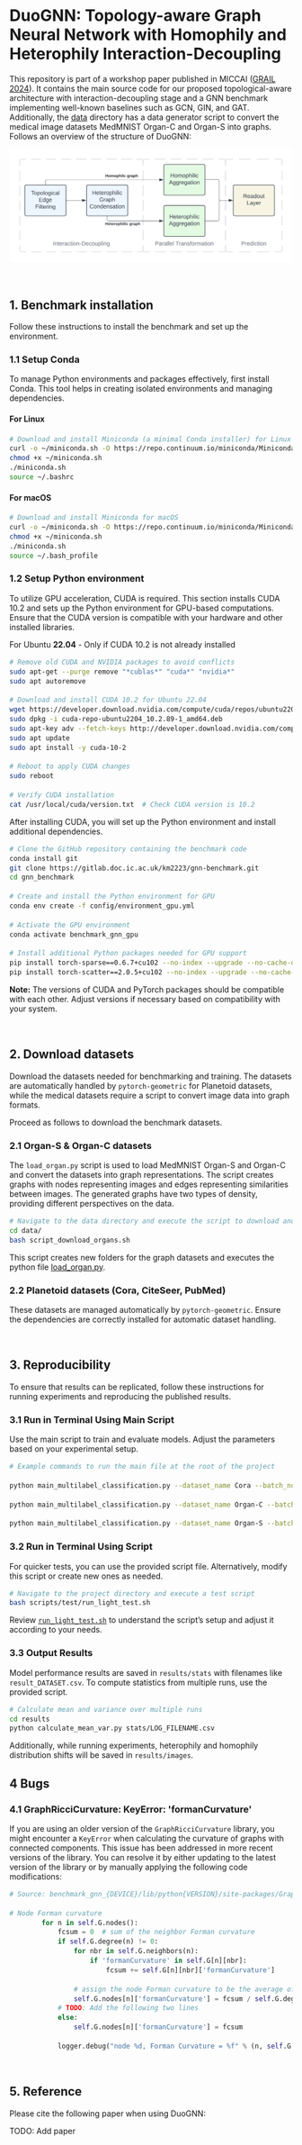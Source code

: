 

# DuoGNN: Topology-aware Graph Neural Network with Homophily and Heterophily Interaction-Decoupling
This repository is part of a workshop paper published in MICCAI ([GRAIL 2024](https://grail-miccai.github.io)). It contains the main source code for our proposed topological-aware architecture with interaction-decoupling stage and a GNN benchmark implementing well-known baselines such as GCN, GIN, and GAT. Additionally, the [data](./data/) directory has a data generator script to convert the medical image datasets MedMNIST Organ-C and Organ-S into graphs. Follows an overview of the structure of DuoGNN:

![DuoGNN Architecture](images/flow_model.png)


<br>


## 1. Benchmark installation

Follow these instructions to install the benchmark and set up the environment.

### 1.1 Setup Conda

To manage Python environments and packages effectively, first install Conda. This tool helps in creating isolated environments and managing dependencies.

#### For Linux
```bash
# Download and install Miniconda (a minimal Conda installer) for Linux
curl -o ~/miniconda.sh -O https://repo.continuum.io/miniconda/Miniconda3-latest-Linux-x86_64.sh
chmod +x ~/miniconda.sh    
./miniconda.sh  
source ~/.bashrc
```

#### For macOS
```bash
# Download and install Miniconda for macOS
curl -o ~/miniconda.sh -O https://repo.continuum.io/miniconda/Miniconda3-latest-MacOSX-x86_64.sh
chmod +x ~/miniconda.sh    
./miniconda.sh  
source ~/.bash_profile
```

### 1.2 Setup Python environment

To utilize GPU acceleration, CUDA is required. This section installs CUDA 10.2 and sets up the Python environment for GPU-based computations. Ensure that the CUDA version is compatible with your hardware and other installed libraries.

For Ubuntu **22.04** - Only if CUDA 10.2 is not already installed

```bash
# Remove old CUDA and NVIDIA packages to avoid conflicts
sudo apt-get --purge remove "*cublas*" "cuda*" "nvidia*"
sudo apt autoremove

# Download and install CUDA 10.2 for Ubuntu 22.04
wget https://developer.download.nvidia.com/compute/cuda/repos/ubuntu2204/x86_64/cuda-repo-ubuntu2204_10.2.89-1_amd64.deb
sudo dpkg -i cuda-repo-ubuntu2204_10.2.89-1_amd64.deb
sudo apt-key adv --fetch-keys http://developer.download.nvidia.com/compute/cuda/repos/ubuntu2204/x86_64/7fa2af80.pub
sudo apt update
sudo apt install -y cuda-10-2

# Reboot to apply CUDA changes
sudo reboot

# Verify CUDA installation
cat /usr/local/cuda/version.txt  # Check CUDA version is 10.2
```

After installing CUDA, you will set up the Python environment and install additional dependencies.

```bash
# Clone the GitHub repository containing the benchmark code
conda install git
git clone https://gitlab.doc.ic.ac.uk/km2223/gnn-benchmark.git
cd gnn_benchmark

# Create and install the Python environment for GPU
conda env create -f config/environment_gpu.yml 

# Activate the GPU environment
conda activate benchmark_gnn_gpu

# Install additional Python packages needed for GPU support
pip install torch-sparse==0.6.7+cu102 --no-index --upgrade --no-cache-dir --use-deprecated=legacy-resolver -f https://data.pyg.org/whl/torch-1.6.0.html
pip install torch-scatter==2.0.5+cu102 --no-index --upgrade --no-cache-dir --use-deprecated=legacy-resolver -f https://data.pyg.org/whl/torch-1.6.0.html
```

**Note:** The versions of CUDA and PyTorch packages should be compatible with each other. Adjust versions if necessary based on compatibility with your system.


<br>

## 2. Download datasets

Download the datasets needed for benchmarking and training. The datasets are automatically handled by `pytorch-geometric` for Planetoid datasets, while the medical datasets require a script to convert image data into graph formats.

Proceed as follows to download the benchmark datasets.


### 2.1 Organ-S & Organ-C datasets

The `load_organ.py` script is used to load MedMNIST Organ-S and Organ-C and convert the datasets into graph representations. The script creates graphs with nodes representing images and edges representing similarities between images. The generated graphs have two types of density, providing different perspectives on the data.

```bash
# Navigate to the data directory and execute the script to download and convert datasets
cd data/
bash script_download_organs.sh
```

This script creates new folders for the graph datasets and executes the python file [load_organ.py](../data/load_organ.py). 


### 2.2 Planetoid datasets (Cora, CiteSeer, PubMed)

These datasets are managed automatically by `pytorch-geometric`. Ensure the dependencies are correctly installed for automatic dataset handling.

<br>

## 3. Reproducibility 

To ensure that results can be replicated, follow these instructions for running experiments and reproducing the published results.

### 3.1 Run in Terminal Using Main Script

Use the main script to train and evaluate models. Adjust the parameters based on your experimental setup.

```bash
# Example commands to run the main file at the root of the project

python main_multilabel_classification.py --dataset_name Cora --batch_norm --do_eval --print_result --model_type GCN --num_epoch 300 --hidden_channels 2048

python main_multilabel_classification.py --dataset_name Organ-C --batch_norm --do_eval --print_result --model_type GAT --num_epoch 300 --hidden_channels 256 --remove_edges 5000 --topological_measure random

python main_multilabel_classification.py --dataset_name Organ-S --batch_norm --do_eval --print_result  --model_type DualGCN --num_epoch 300 --remove_edges 5000 --max_communities 500 --hidden_channels 1024 --topological_measure curvature
```


### 3.2 Run in Terminal Using Script

For quicker tests, you can use the provided script file. Alternatively, modify this script or create new ones as needed.

```bash
# Navigate to the project directory and execute a test script
bash scripts/test/run_light_test.sh
```

Review [`run_light_test.sh`](../scripts/test/run_light_test.sh) to understand the script’s setup and adjust it according to your needs.

### 3.3 Output Results

Model performance results are saved in `results/stats` with filenames like `result_DATASET.csv`. To compute statistics from multiple runs, use the provided script.

```bash
# Calculate mean and variance over multiple runs
cd results
python calculate_mean_var.py stats/LOG_FILENAME.csv
```

Additionally, while running experiments, heterophily and homophily distribution shifts will be saved in `results/images`.

## 4 Bugs

### 4.1 GraphRicciCurvature: KeyError: 'formanCurvature'

If you are using an older version of the `GraphRicciCurvature` library, you might encounter a `KeyError` when calculating the curvature of graphs with connected components. This issue has been addressed in more recent versions of the library. You can resolve it by either updating to the latest version of the library or by manually applying the following code modifications:

```python
# Source: benchmark_gnn_{DEVICE}/lib/python{VERSION}/site-packages/GraphRicciCurvature/FormanRicci.py

# Node Forman curvature
        for n in self.G.nodes():
            fcsum = 0  # sum of the neighbor Forman curvature
            if self.G.degree(n) != 0:
                for nbr in self.G.neighbors(n):
                    if 'formanCurvature' in self.G[n][nbr]:
                        fcsum += self.G[n][nbr]['formanCurvature']

                # assign the node Forman curvature to be the average of node's adjacency edges
                self.G.nodes[n]['formanCurvature'] = fcsum / self.G.degree(n)
            # TODO: Add the following two lines
            else:
                self.G.nodes[n]['formanCurvature'] = fcsum

            logger.debug("node %d, Forman Curvature = %f" % (n, self.G.nodes[n]['formanCurvature']))
```

<br>

## 5. Reference 
Please cite the following paper when using DuoGNN:

TODO: Add paper

<br><br><br>

